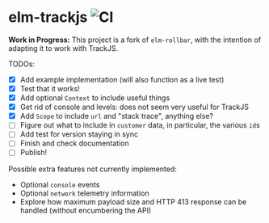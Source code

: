# elm-trackjs ![CI](https://github.com/scrive/elm-trackjs/workflows/CI/badge.svg?branch=master)

**Work in Progress:** This project is a fork of `elm-rollbar`, with the
intention of adapting it to work with TrackJS.

TODOs:
- [x] Add example implementation (will also function as a live test)
- [x] Test that it works!
- [x] Add optional `Context` to include useful things
- [x] Get rid of console and levels: does not seem very useful for TrackJS
- [x] Add `Scope` to include `url` and "stack trace", anything else?
- [ ] Figure out what to include in `customer` data, in particular, the various `id`s
- [ ] Add test for version staying in sync
- [ ] Finish and check documentation
- [ ] Publish!

Possible extra features not currently implemented:
- Optional `console` events
- Optional `network` telemetry information
- Explore how maximum payload size and HTTP 413 response can be handled
  (without encumbering the API)
